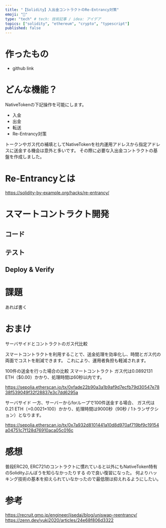 ```yaml
---
title: "【Solidity】入出金コントラクトのRe-Entrancy対策"
emoji: "🚪"
type: "tech" # tech: 技術記事 / idea: アイデア
topics: ["solidity", "ethereum", "crypto", "typescript"]
published: false
---
```


# 作ったもの
- github link

# どんな機能？
NativeTokenの下記操作を可能にします。
- 入金
- 出金
- 転送
- Re-Entrancy対策

トークンやガス代の補填としてNativeTokenを社内運用アドレスから指定アドレスに送金する機会は意外と多いです。
その際に必要な入出金コントラクトの基盤を作成しました。

# Re-Entrancyとは

https://solidity-by-example.org/hacks/re-entrancy/

# スマートコントラクト開発

## コード

## テスト

## Deploy & Verify

# 課題
あれば書く

# おまけ
サーバサイドとコントラクトのガス代比較

スマートコントラクトを利用することで、送金処理を効率化し、時間とガス代の両面でコストを削減できます。
これにより、運用者負担も軽減されます。

100件の送金を行った場合の比較
スマートコントラクト
ガス代は0.0892131 ETH（$0.00）かかり、処理時間は60秒以内です。

https://sepolia.etherscan.io/tx/0xfade22b90a3a1b9af9d7ecfb79d30547e7838f539049f32f28837e3c7dd6295a

サーバサイド
一方、サーバーからforループで100件送金する場合、
ガス代は0.21 ETH（=0.0021×100）かかり、処理時間は9000秒（90秒 / 1トランザクション）となります。

https://sepolia.etherscan.io/tx/0x7a932d8101441a10d8d970af719bf9c19154a04751c7f128d76910aca05c016c


# 感想
普段ERC20, ERC721のコントラクトに慣れていると以外にもNativeToken特有のSolidityぶんぼうを知らなかったりする
ので良い復習になった。
何よりハッキング技術の基本を抑えられていなかったので最低限は抑えれるようにしたい。

# 参考
https://recruit.gmo.jp/engineer/jisedai/blog/uniswap-reentrancy/
https://zenn.dev/yuki2020/articles/24e68f806d3322